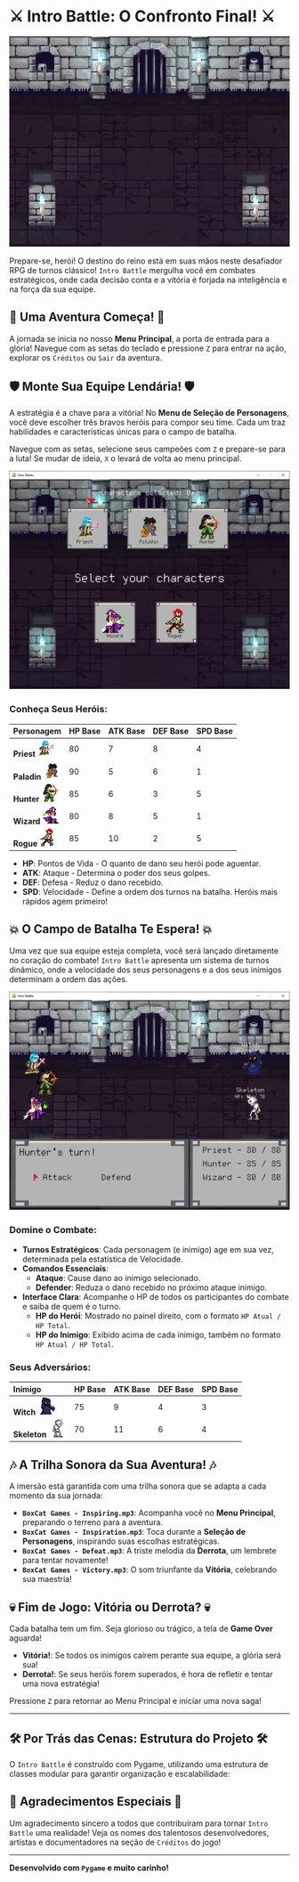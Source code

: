 ﻿# ⚔️ Intro Battle: O Confronto Final! ⚔️

![Cenário de Batalha Épico](Background/cenario(lutas).png)

Prepare-se, herói! O destino do reino está em suas mãos neste desafiador RPG de turnos clássico! `Intro Battle` mergulha você em combates estratégicos, onde cada decisão conta e a vitória é forjada na inteligência e na força da sua equipe.

## 🚀 Uma Aventura Começa! 🚀

A jornada se inicia no nosso **Menu Principal**, a porta de entrada para a glória! Navegue com as setas do teclado e pressione `Z` para entrar na ação, explorar os `Créditos` ou `Sair` da aventura.

## 🛡️ Monte Sua Equipe Lendária! 🛡️

A estratégia é a chave para a vitória! No **Menu de Seleção de Personagens**, você deve escolher três bravos heróis para compor seu time. Cada um traz habilidades e características únicas para o campo de batalha.

Navegue com as setas, selecione seus campeões com `Z` e prepare-se para a luta! Se mudar de ideia, `X` o levará de volta ao menu principal.

![Tela de Seleção de Personagens](Prints/Menu%20do%20Jogo.png)

### Conheça Seus Heróis:

| Personagem | HP Base | ATK Base | DEF Base | SPD Base |
| :--------- | :------ | :------- | :------- | :------- |
| **Priest** ![Priest Sprite](Personagens/clerigo(sem_sombra).png) | 80      | 7        | 8        | 4        |
| **Paladin** ![Paladin Sprite](Personagens/paladino.png) | 90      | 5        | 6        | 1        |
| **Hunter** ![Hunter Sprite](Personagens/cacadora.png) | 85      | 6        | 3        | 5        |
| **Wizard** ![Wizard Sprite](Personagens/mago(final).png) | 80      | 8        | 5        | 1        |
| **Rogue** ![Rogue Sprite](Personagens/vampiro.png) | 85      | 10       | 2        | 5        |

* **HP**: Pontos de Vida - O quanto de dano seu herói pode aguentar.
* **ATK**: Ataque - Determina o poder dos seus golpes.
* **DEF**: Defesa - Reduz o dano recebido.
* **SPD**: Velocidade - Define a ordem dos turnos na batalha. Heróis mais rápidos agem primeiro!

## 💥 O Campo de Batalha Te Espera! 💥

Uma vez que sua equipe esteja completa, você será lançado diretamente no coração do combate! `Intro Battle` apresenta um sistema de turnos dinâmico, onde a velocidade dos seus personagens e a dos seus inimigos determinam a ordem das ações.

![Interface de Batalha](Prints/Menu%20de%20Batalha.png)

### Domine o Combate:

* **Turnos Estratégicos**: Cada personagem (e inimigo) age em sua vez, determinada pela estatística de Velocidade.
* **Comandos Essenciais**:
    * **Ataque**: Cause dano ao inimigo selecionado.
    * **Defender**: Reduza o dano recebido no próximo ataque inimigo.
* **Interface Clara**: Acompanhe o HP de todos os participantes do combate e saiba de quem é o turno.
    * **HP do Herói**: Mostrado no painel direito, com o formato `HP Atual / HP Total`.
    * **HP do Inimigo**: Exibido acima de cada inimigo, também no formato `HP Atual / HP Total`.

### Seus Adversários:

| Inimigo  | HP Base | ATK Base | DEF Base | SPD Base |
| :------- | :------ | :------- | :------- | :------- |
| **Witch** ![Witch Sprite](Personagens/bruxa.png)     | 75      | 9        | 4        | 3        |
| **Skeleton** ![Skeleton Sprite](Personagens/caveira.png) | 70      | 11       | 6        | 4        |

## 🎶 A Trilha Sonora da Sua Aventura! 🎶

A imersão está garantida com uma trilha sonora que se adapta a cada momento da sua jornada:

* **`BoxCat Games - Inspiring.mp3`**: Acompanha você no **Menu Principal**, preparando o terreno para a aventura.
* **`BoxCat Games - Inspiration.mp3`**: Toca durante a **Seleção de Personagens**, inspirando suas escolhas estratégicas.
* **`BoxCat Games - Defeat.mp3`**: A triste melodia da **Derrota**, um lembrete para tentar novamente!
* **`BoxCat Games - Victory.mp3`**: O som triunfante da **Vitória**, celebrando sua maestria!

## 💀 Fim de Jogo: Vitória ou Derrota? 💀

Cada batalha tem um fim. Seja glorioso ou trágico, a tela de **Game Over** aguarda!

* **Vitória!**: Se todos os inimigos caírem perante sua equipe, a glória será sua!
* **Derrota!**: Se seus heróis forem superados, é hora de refletir e tentar uma nova estratégia!

Pressione `Z` para retornar ao Menu Principal e iniciar uma nova saga!

---

## 🛠️ Por Trás das Cenas: Estrutura do Projeto 🛠️

O `Intro Battle` é construído com Pygame, utilizando uma estrutura de classes modular para garantir organização e escalabilidade:

## 💖 Agradecimentos Especiais 💖

Um agradecimento sincero a todos que contribuíram para tornar `Intro Battle` uma realidade! Veja os nomes dos talentosos desenvolvedores, artistas e documentadores na seção de `Créditos` do jogo!

---

**Desenvolvido com `Pygame` e muito carinho!**